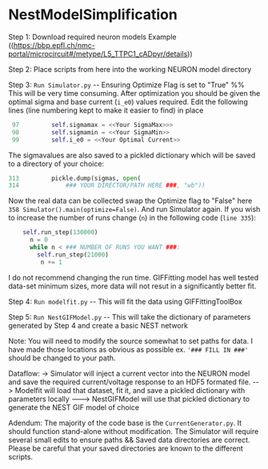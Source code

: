 # NestModelSimplification

Step 1: Download required neuron models Example ((https://bbp.epfl.ch/nmc-portal/microcircuit#/metype/L5_TTPC1_cADpyr/details))

Step 2: Place scripts from here into the working NEURON model directory

Step 3: `Run Simulator.py` -- Ensuring Optimize Flag is set to "True" %% This will be very time consuming. After optimization you should be given the optimal sigma and base current (`i_e0`) values required. Edit the following lines (line numbering kept to make it easier to find) in place 
```Python
 97         self.sigmamax = <<Your SigmaMax>>>                                                   
 98         self.sigmamin = <<Your SigmaMin>>                                                   
 99         self.i_e0 = <<Your Optimal Current>>            
```
The sigmavalues are also saved to a pickled dictionary which will be saved to a directory of your choice: 
```Python
313         pickle.dump(sigmas, open(                                               
314             ### YOUR DIRECTOR/PATH HERE ###, "wb"))
```
Now the real data can be collected swap the Optimize flag to "False" here `358 Simulator().main(optimize=False)`. And run Simulator again. If you wish to increase the number of runs change (`n`) in the following code (`line 335`): 
```Python
    self.run_step(130000)
      n = 0
      while n < ### NUMBER OF RUNS YOU WANT ###:
        self.run_step(21000)
         n += 1
 ```
I do not recommend changing the run time. GIFFitting model has well tested data-set minimum sizes, more data will not resut in a significantly better fit.

Step 4: `Run modelfit.py` -- This will fit the data using GIFFittingToolBox 

Step 5: `Run NestGIFModel.py` -- This will take the dictionary of parameters generated by Step 4 and create a basic NEST network


Note: You will need to modify the source somewhat to set paths for data. I have made those locations as obvious as possible ex. `'### FILL IN ###'` should be changed to your path. 

Dataflow: 
-> Simulator will inject a current vector into the NEURON model and save the required current/voltage response to an HDF5 formated file.
--> Modelfit will load that dataset, fit it, and save a pickled dictionary with parameters locally
---> NestGIFModel will use that pickled dictionary to generate the NEST GIF model of choice

Adendum: The majority of the code base is the `CurrentGenerator.py`. It should function stand-alone without modification. The Simulator will require several small edits to ensure paths && Saved data directories are correct. Please be careful that your saved directories are known to the different scripts. 
